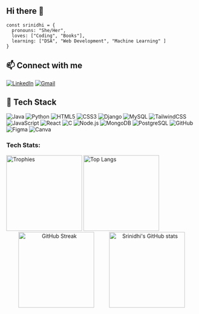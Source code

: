 ## Hi there 👋

```ascii
const srinidhi = {
  pronouns: "She/Her",
  loves: ["Coding", "Books"],
  learning: ["DSA", "Web Development", "Machine Learning" ]
}
```

## 📫 Connect with me

[![LinkedIn](https://img.shields.io/badge/LinkedIn-blue?logo=linkedin&style=for-the-badge)](https://www.linkedin.com/in/srinidhi-manohar-4943aa267/)
[![Gmail](https://img.shields.io/badge/Email-D14836?logo=gmail&logoColor=white&style=for-the-badge)](mailto:srinidhi.26it@gmail.com)

## 🧰 Tech Stack

![Java](https://img.shields.io/badge/Java-ED8B00?style=for-the-badge&logo=openjdk&logoColor=white)
![Python](https://img.shields.io/badge/Python-3670A0?style=for-the-badge&logo=python&logoColor=white)
![HTML5](https://img.shields.io/badge/HTML5-E34F26?style=for-the-badge&logo=html5&logoColor=white)
![CSS3](https://img.shields.io/badge/CSS3-1572B6?style=for-the-badge&logo=css3&logoColor=white)
![Django](https://img.shields.io/badge/Django-092E20?style=for-the-badge&logo=django&logoColor=white)
![MySQL](https://img.shields.io/badge/MySQL-4479A1?style=for-the-badge&logo=mysql&logoColor=white)
![TailwindCSS](https://img.shields.io/badge/TailwindCSS-06B6D4?style=for-the-badge&logo=tailwindcss&logoColor=white)
![JavaScript](https://img.shields.io/badge/JavaScript-F7DF1E?style=for-the-badge&logo=javascript&logoColor=black)
![React](https://img.shields.io/badge/React-20232A?style=for-the-badge&logo=react&logoColor=61DAFB)
![C](https://img.shields.io/badge/C-00599C?style=for-the-badge&logo=c&logoColor=white)
![Node.js](https://img.shields.io/badge/Node.js-339933?style=for-the-badge&logo=nodedotjs&logoColor=white)
![MongoDB](https://img.shields.io/badge/MongoDB-4EA94B?style=for-the-badge&logo=mongodb&logoColor=white)
![PostgreSQL](https://img.shields.io/badge/PostgreSQL-316192?style=for-the-badge&logo=postgresql&logoColor=white)
![GitHub](https://img.shields.io/badge/GitHub-181717?style=for-the-badge&logo=github&logoColor=white)
![Figma](https://img.shields.io/badge/Figma-F24E1E?style=for-the-badge&logo=figma&logoColor=white)
![Canva](https://img.shields.io/badge/Canva-00C4CC?style=for-the-badge&logo=canva&logoColor=white)

### Tech Stats:

<img src="https://github-profile-trophy.vercel.app/?username=srinidhi-m-s&theme=tokyonight&no-frame=true&margin-w=5&title=Commits,Experience,Followers,Repositories" alt="Trophies" height="200" />
<img src="https://github-readme-stats.vercel.app/api/top-langs/?username=srinidhi-m-s&layout=compact&theme=tokyonight" alt="Top Langs" height="200"/>

<div align="center" style="display: flex; flex-wrap: wrap; justify-content: center; gap: 40px;">
   <img src="https://github-readme-streak-stats.herokuapp.com/?user=srinidhi-m-s&theme=tokyonight" alt="GitHub Streak" height="200"/>
  <img src="https://github-readme-stats.vercel.app/api?username=srinidhi-m-s&show_icons=true&include_all_commits=true&count_private=true&theme=tokyonight" alt="Srinidhi's GitHub stats" height="200"/>
</div>

<br>

 




  



<!--
**srinidhi-m-s/srinidhi-m-s** is a ✨ _special_ ✨ repository because its `README.md` (this file) appears on your GitHub profile.

Here are some ideas to get you started:

- 🔭 I’m currently working on ...
- 🌱 I’m currently learning ...
- 👯 I’m looking to collaborate on ...
- 🤔 I’m looking for help with ...
- 💬 Ask me about ...
- 📫 How to reach me: ...
- 😄 Pronouns: ...
- ⚡ Fun fact: ...
-->
